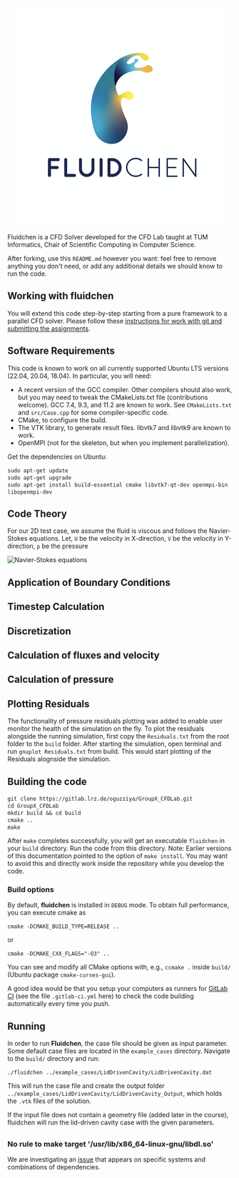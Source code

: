<div align="center">
  <img width="466" height="492" src="FluidchenLogo.png">
</div>

Fluidchen is a CFD Solver developed for the CFD Lab taught at TUM Informatics, Chair of Scientific Computing in Computer Science.

After forking, use this `README.md` however you want: feel free to remove anything you don't need,
or add any additional details we should know to run the code.

## Working with fluidchen

You will extend this code step-by-step starting from a pure framework to a parallel CFD solver. Please follow these [instructions for work with git and submitting the assignments](docs/first-steps.md).

## Software Requirements

This code is known to work on all currently supported Ubuntu LTS versions (22.04, 20.04, 18.04).
In particular, you will need:

- A recent version of the GCC compiler. Other compilers should also work, but you may need to tweak the CMakeLists.txt file (contributions welcome). GCC 7.4, 9.3, and 11.2 are known to work. See `CMakeLists.txt` and `src/Case.cpp` for some compiler-specific code.
- CMake, to configure the build.
- The VTK library, to generate result files. libvtk7 and libvtk9 are known to work.
- OpenMPI (not for the skeleton, but when you implement parallelization).

Get the dependencies on Ubuntu:

```shell
sudo apt-get update
sudo apt-get upgrade
sudo apt-get install build-essential cmake libvtk7-qt-dev openmpi-bin libopenmpi-dev
```
## Code Theory

For our 2D test case, we assume the fluid is viscous and follows the Navier-Stokes equations. Let,
`U` be the velocity in X-direction,
`V` be the velocity in Y-direction,
`p` be the pressure

![Navier-Stokes equations](https://drive.google.com/file/d/1zTMtxZ4LP9GxZuHelbvy2R7CqLbvlpf4/view?usp=sharing)


## Application of Boundary Conditions

## Timestep Calculation

## Discretization

## Calculation of fluxes and velocity 

## Calculation of pressure

## Plotting Residuals
The functionality of pressure residuals plotting was added to enable user monitor the health of the simulation on the fly. To plot the residuals alongside the running simulation, first copy the `Residuals.txt` from the root folder to the `build` folder. After starting the simulation, open terminal and run `gnuplot Residuals.txt` from build. This would start plotting of the Residuals alognside the simulation.  

## Building the code

```shell
git clone https://gitlab.lrz.de/oguzziya/GroupX_CFDLab.git
cd GroupX_CFDLab
mkdir build && cd build
cmake ..
make
```

After `make` completes successfully, you will get an executable `fluidchen` in your `build` directory. Run the code from this directory.
Note: Earlier versions of this documentation pointed to the option of `make install`. You may want to avoid this and directly work inside the repository while you develop the code.

### Build options

By default, **fluidchen** is installed in `DEBUG` mode. To obtain full performance, you can execute cmake as

```shell
cmake -DCMAKE_BUILD_TYPE=RELEASE ..
```

or

```shell
cmake -DCMAKE_CXX_FLAGS="-O3" ..
```

You can see and modify all CMake options with, e.g., `ccmake .` inside `build/` (Ubuntu package `cmake-curses-gui`).

A good idea would be that you setup your computers as runners for [GitLab CI](https://docs.gitlab.com/ee/ci/)
(see the file `.gitlab-ci.yml` here) to check the code building automatically every time you push.

## Running

In order to run **Fluidchen**, the case file should be given as input parameter. Some default case files are located in the `example_cases` directory. Navigate to the `build/` directory and run:

```shell
./fluidchen ../example_cases/LidDrivenCavity/LidDrivenCavity.dat
```

This will run the case file and create the output folder `../example_cases/LidDrivenCavity/LidDrivenCavity_Output`, which holds the `.vtk` files of the solution.

If the input file does not contain a geometry file (added later in the course), fluidchen will run the lid-driven cavity case with the given parameters.

## 
### No rule to make target '/usr/lib/x86_64-linux-gnu/libdl.so'

We are investigating an [issue](https://gitlab.lrz.de/tum-i05/public/fluidchen-skeleton/-/issues/3) that appears on specific systems and combinations of dependencies.
